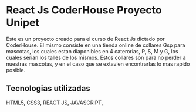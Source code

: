 # React Js CoderHouse Proyecto Unipet

Este es un proyecto creado para el curso de React Js dictado por CoderHouse.
El mismo consiste en una tienda online de collares Gsp para mascotas, los cuales estan diaponibles en 4 caterorias, P, S, M y G, los cuales serian los talles de los mismos. Estos collares son para no perder a nuestras mascotas, y en el caso que se extavien encontrarlas lo mas rapido posible. 

## Tecnologias utilizadas 

HTML5,
CSS3,
REACT JS,
JAVASCRIPT,

